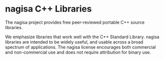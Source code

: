 # nagisa C++ Libraries

The nagisa project provides free peer-reviewed portable C++ source libraries.

We emphasize libraries that work well with the C++ Standard Library. nagisa libraries are intended to be widely useful, and usable across a broad spectrum of applications. The nagisa license encourages both commercial and non-commercial use and does not require attribution for binary use.
